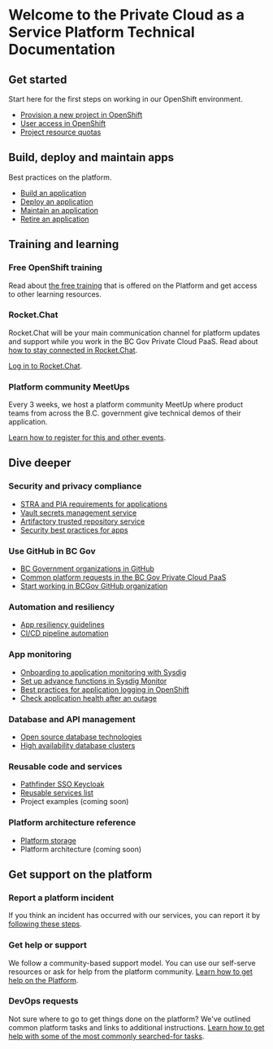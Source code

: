 Welcome to the Private Cloud as a Service Platform Technical Documentation
==========================================================================

Get started
-----------

Start here for the first steps on working in our OpenShift environment.

* [Provision a new project in OpenShift](docs/openshift-projects-and-access/provision-new-openshift-project.md)
* [User access in OpenShift](docs/openshift-projects-and-access/grant-user-access-openshift.md)
* [Project resource quotas](docs/automation-and-resiliency/openshift-project-resource-quotas.md)

Build, deploy and maintain apps
-------------------------------

Best practices on the platform.

* [Build an application](docs/build-deploy-and-maintain-apps/build-an-application.md)
* [Deploy an application](docs/build-deploy-and-maintain-apps/deploy-an-application.md)
* [Maintain an application](docs/build-deploy-and-maintain-apps/maintain-an-application.md)
* [Retire an application](docs/build-deploy-and-maintain-apps/retire-an-application.md)

Training and learning
---------------------

### Free OpenShift training

Read
about [the free training](https://cloud.gov.bc.ca/private-cloud/support-and-community/platform-training-and-resources/)
that is offered on the Platform and get access to other learning resources.

### Rocket.Chat

Rocket.Chat will be your main communication channel for platform updates and support while you work in the BC Gov
Private Cloud PaaS. Read
about [how to stay connected in Rocket.Chat](https://cloud.gov.bc.ca/private-cloud/support-and-community/stay-connected/).

[Log in to Rocket.Chat](https://chat.developer.gov.bc.ca).

### Platform community MeetUps

Every 3 weeks, we host a platform community MeetUp where product teams from across the B.C. government give technical
demos of their application.

[Learn how to register for this and other events](https://cloud.gov.bc.ca/private-cloud/support-and-community/events-in-the-bc-gov-private-cloud-paas/).

Dive deeper
-----------

### Security and privacy compliance

* [STRA and PIA requirements for applications](docs/security-and-privacy-compliance/devops-security-considerations.md#stra-and-pia-requirements-for-applications)
* [Vault secrets management service](docs/security-and-privacy-compliance/vault-secrets-management-service.md)
* [Artifactory trusted repository service](docs/build-deploy-and-maintain-apps/image-artifact-management-with-artifactory.md)
* [Security best practices for apps](docs/security-and-privacy-compliance/security-best-practices-for-apps.md)

### Use GitHub in BC Gov

* [BC Government organizations in GitHub](https://mvp.developer.gov.bc.ca/docs/default/component/bcdg/use-github-in-bcgov/bc-government-organizations-in-github/)
* [Common platform requests in the BC Gov Private Cloud PaaS](https://cloud.gov.bc.ca/private-cloud/support-and-community/devops-requests-in-the-bc-gov-private-cloud-paas/)
* [Start working in BCGov GitHub organization](https://mvp.developer.gov.bc.ca/docs/default/component/bcdg/use-github-in-bcgov/start-working-in-bcgov-github-organization/)

### Automation and resiliency

* [App resiliency guidelines](docs/automation-and-resiliency/app-resiliency-guidelines.md)
* [CI/CD pipeline automation](docs/automation-and-resiliency/cicd-pipeline-templates-for-private-cloud-teams.md)

### App monitoring

* [Onboarding to application monitoring with Sysdig](docs/app-monitoring/sysdig-monitor-setup-team.md)
* [Set up advance functions in Sysdig Monitor](docs/app-monitoring/sysdig-monitor-set-up-advanced-functions.md)
* [Best practices for application logging in OpenShift](docs/app-monitoring/best-pratices-for-application-logging-in-openshift.md)
* [Check application health after an outage](docs/app-monitoring/check-application-health-after-outage.md)

### Database and API management

* [Open source database technologies](docs/database-and-api-management/opensource-database-technologies.md)
* [High availability database clusters](docs/database-and-api-management/high-availability-database-clusters.md)

### Reusable code and services

* [Pathfinder SSO Keycloak](docs/reusable-code-and-services/reusable-services-list.md#pathfinder-single-sign-on-keycloak)
* [Reusable services list](docs/reusable-code-and-services/reusable-services-list.md)
* Project examples (coming soon)

### Platform architecture reference

* [Platform storage](docs/platform-architecture-reference/platform-storage.md)
* Platform architecture (coming soon)


Get support on the platform
---------------------------

### Report a platform incident

If you think an incident has occurred with our services, you can report it
by [following these steps](https://cloud.gov.bc.ca/private-cloud/support-and-community/support-incident-response-flow/).

### Get help or support

We follow a community-based support model. You can use our self-serve resources or ask for help from the platform
community. [Learn how to get help on the Platform](https://cloud.gov.bc.ca/private-cloud/support-and-community/how-to-get-support-or-help/).

### DevOps requests

Not sure where to go to get things done on the platform? We've outlined common platform tasks and links to additional
instructions. [Learn how to get help with some of the most commonly searched-for tasks](https://cloud.gov.bc.ca/private-cloud/support-and-community/devops-requests-in-the-bc-gov-private-cloud-paas/).
